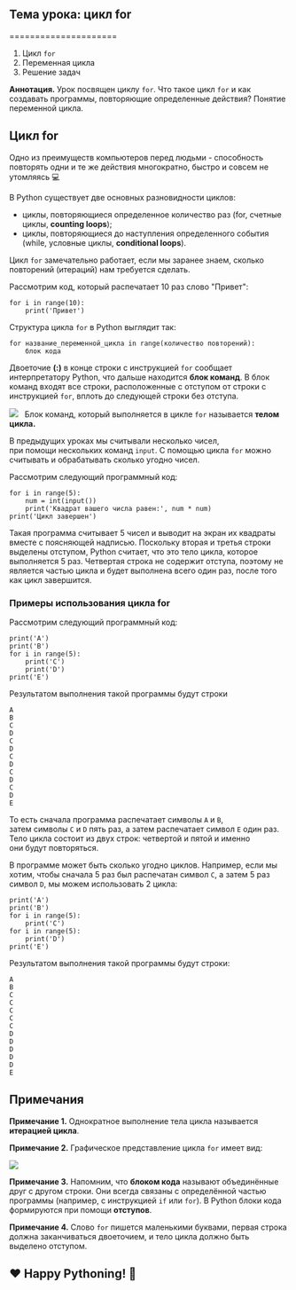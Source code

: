 ## Тема урока: цикл for 
=====================

1.  Цикл `for`
2.  Переменная цикла
3.  Решение задач

**Аннотация.** Урок посвящен циклу `for`. Что такое цикл `for` и как создавать программы, повторяющие определенные действия? Понятие переменной цикла.

Цикл for
--------

Одно из преимуществ компьютеров перед людьми - способность повторять одни и те же действия многократно, быстро и совсем не утомляясь 💻

В Python существует две основных разновидности циклов:

*   циклы, повторяющиеся определенное количество раз (for, счетные циклы, **counting loops**);
*   циклы, повторяющиеся до наступления определенного события (while, условные циклы, **conditional loops**).

Цикл `for` замечательно работает, если мы заранее знаем, сколько повторений (итераций) нам требуется сделать.

Рассмотрим код, который распечатает 10 раз слово "Привет":

    for i in range(10):
        print('Привет')

Структура цикла `for` в Python выглядит так:

    for название_переменной_цикла in range(количество повторений):
        блок кода

Двоеточие **(:)** в конце строки с инструкцией `for` сообщает интерпретатору Python, что дальше находится **блок команд**. В блок команд входят все строки, расположенные с отступом от строки с инструкцией `for`, вплоть до следующей строки без отступа.

![](https://ucarecdn.com/ca3dce02-fd94-43fe-8815-8ab013b87553/)   Блок команд, который выполняется в цикле `for` называется **телом цикла.**

В предыдущих уроках мы считывали несколько чисел, при помощи нескольких команд `input`. С помощью цикла `for` можно считывать и обрабатывать сколько угодно чисел.

Рассмотрим следующий программный код:

    for i in range(5):
        num = int(input())
        print('Квадрат вашего числа равен:', num * num)
    print('Цикл завершен')

Такая программа считывает 5 чисел и выводит на экран их квадраты вместе с поясняющей надписью. Поскольку вторая и третья строки выделены отступом, Python считает, что это тело цикла, которое выполняется 5 раз. Четвертая строка не содержит отступа, поэтому не является частью цикла и будет выполнена всего один раз, после того как цикл завершится.

### Примеры использования цикла for

Рассмотрим следующий программный код:

    print('A')
    print('B')
    for i in range(5): 
        print('C')
        print('D') 
    print('E')

Результатом выполнения такой программы будут строки

    A
    B
    C
    D
    C
    D
    C
    D
    C
    D
    C
    D
    E

То есть сначала программа распечатает символы `А` и `В`, затем символы `C` и `D` пять раз, а затем распечатает символ `Е` один раз. Тело цикла состоит из двух строк: четвертой и пятой и именно они будут повторяться.

В программе может быть сколько угодно циклов. Например, если мы хотим, чтобы сначала 5 раз был распечатан символ `С`, а затем 5 раз символ `D`, мы можем использовать 2 цикла:

    print('A')
    print('B')
    for i in range(5):
        print('C')
    for i in range(5):
        print('D')
    print('E')

Результатом выполнения такой программы будут строки:

    A
    B
    C
    C
    C
    C
    C
    D
    D
    D
    D
    D
    E

Примечания
----------

**Примечание 1.** Однократное выполнение тела цикла называется **итерацией цикла**.

**Примечание 2.** Графическое представление цикла `for` имеет вид:

![](https://ucarecdn.com/a641f6da-809b-4895-8b1d-3db32a0e8f26/)

**Примечание 3.** Напомним, что **блоком кода** называют объединённые друг с другом строки. Они всегда связаны с определённой частью программы (например, с инструкцией `if` или `for`). В Python блоки кода формируются при помощи **отступов**.

**Примечание 4.** Слово `for` пишется маленькими буквами, первая строка должна заканчиваться двоеточием, и тело цикла должно быть выделено отступом.

❤️ Happy Pythoning! 🐍
----------------------

